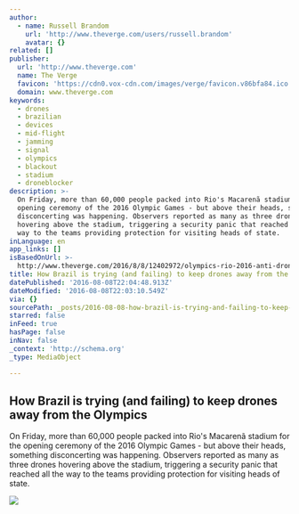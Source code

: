 ```yaml
---
author:
  - name: Russell Brandom
    url: 'http://www.theverge.com/users/russell.brandom'
    avatar: {}
related: []
publisher:
  url: 'http://www.theverge.com'
  name: The Verge
  favicon: 'https://cdn0.vox-cdn.com/images/verge/favicon.v86bfa84.ico'
  domain: www.theverge.com
keywords:
  - drones
  - brazilian
  - devices
  - mid-flight
  - jamming
  - signal
  - olympics
  - blackout
  - stadium
  - droneblocker
description: >-
  On Friday, more than 60,000 people packed into Rio's Macarenã stadium for the
  opening ceremony of the 2016 Olympic Games - but above their heads, something
  disconcerting was happening. Observers reported as many as three drones
  hovering above the stadium, triggering a security panic that reached all the
  way to the teams providing protection for visiting heads of state.
inLanguage: en
app_links: []
isBasedOnUrl: >-
  http://www.theverge.com/2016/8/8/12402972/olympics-rio-2016-anti-drone-jamming-public-safety
title: How Brazil is trying (and failing) to keep drones away from the Olympics
datePublished: '2016-08-08T22:04:48.913Z'
dateModified: '2016-08-08T22:03:10.549Z'
via: {}
sourcePath: _posts/2016-08-08-how-brazil-is-trying-and-failing-to-keep-drones-away-from.md
starred: false
inFeed: true
hasPage: false
inNav: false
_context: 'http://schema.org'
_type: MediaObject

---
```

<article style=""><h1>How Brazil is trying (and failing) to keep drones away from the Olympics</h1><p>On Friday, more than 60,000 people packed into Rio's Macarenã stadium for the opening ceremony of the 2016 Olympic Games - but above their heads, something disconcerting was happening. Observers reported as many as three drones hovering above the stadium, triggering a security panic that reached all the way to the teams providing protection for visiting heads of state.</p><img src="https://cdn1.vox-cdn.com/thumbor/ZZ1xhguld-09iEvWkKBjA2l81eM=/0x362:5472x3440/1600x900/cdn0.vox-cdn.com/uploads/chorus_image/image/50320925/586326242.0.jpg" /></article>
